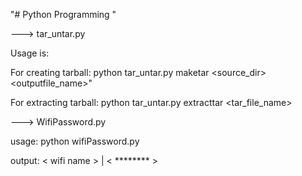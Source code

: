 "# Python Programming " 

---> tar_untar.py 

Usage is:

For creating tarball: 
python tar_untar.py maketar <source_dir>  <outputfile_name>"

For extracting tarball: 
python tar_untar.py extracttar <tar_file_name>

---> WifiPassword.py

usage:
python wifiPassword.py

output:
< wifi name > | < ******** >
